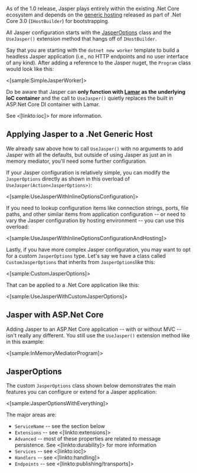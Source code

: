 <!--title:Bootstrapping & Configuration-->

As of the 1.0 release, Jasper plays entirely within the existing .Net Core ecosystem and depends on the [generic hosting](https://docs.microsoft.com/en-us/aspnet/core/fundamentals/host/generic-host?view=aspnetcore-3.1) released as part of .Net Core 3.0 (`IHostBuilder`) for bootstrapping.

All Jasper configuration starts with the [JasperOptions](https://github.com/JasperFx/jasper/blob/master/src/Jasper/JasperOptions.cs) class and the `UseJasper()` extension method that hangs off of `IHostBuilder`.

Say that you are starting with the `dotnet new worker` template to build a headless Jasper 
application (i.e., no HTTP endpoints and no user interface of any kind). After adding a reference to the Jasper nuget,
the `Program` class would look like this:

<[sample:SimpleJasperWorker]>

Do be aware that Jasper can **only function with [Lamar](https://jasperfx.github.io/lamar) as the underlying IoC container** and 
the call to `UseJasper()` quietly replaces the built in ASP.Net Core DI container with Lamar. 

See <[linkto:ioc]> for more information.


## Applying Jasper to a .Net Generic Host

We already saw above how to call `UseJasper()` with no arguments to add Jasper with all the defaults, but outside of using Jasper as just an in memory mediator, you'll need some further configuration.

If your Jasper configuration is relatively simple, you can modify the `JasperOptions` directly as shown in this overload of `UseJasper(Action<JasperOptions>)`:

<[sample:UseJasperWithInlineOptionsConfiguration]>

If you need to lookup configuration items like connection strings, ports, file paths, and other similar
items from application configuration -- or need to vary the Jasper configuration by hosting environment -- you 
can use this overload:

<[sample:UseJasperWithInlineOptionsConfigurationAndHosting]>

Lastly, if you have more complex Jasper configuration, you may want to opt for a custom `JasperOptions`
type. Let's say we have a class called `CustomJasperOptions` that inherits from `JasperOptions`like this: 

<[sample:CustomJasperOptions]>

That can be applied to a .Net Core application like this:

<[sample:UseJasperWithCustomJasperOptions]>





## Jasper with ASP.Net Core

Adding Jasper to an ASP.Net Core application -- with or without MVC -- isn't really any different. You still use the `UseJasper()` extension method like in this example:

<[sample:InMemoryMediatorProgram]>


## JasperOptions

The custom `JasperOptions` class shown below demonstrates the main features you can configure or extend for a Jasper application:


<[sample:JasperOptionsWithEverything]>

The major areas are:

* `ServiceName` -- see the section below
* `Extensions` -- see <[linkto:extensions]>
* `Advanced` -- most of these properties are related to message persistence. See <[linkto:durability]> for more information
* `Services` -- see <[linkto:ioc]>
* `Handlers` -- see <[linkto:handling]>
* `Endpoints` -- see <[linkto:publishing/transports]>



